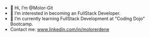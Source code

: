 - 👋 Hi, I’m @Molor-Git
- 👀 I’m interested in becoming an FullStack Developer.
- 🌱 I’m currently learning FullStack Development at "Coding Dojo" Bootcamp.
-  Contact me: www.linkedin.com/in/molorerdene
<!-- - 💞️ I’m looking to collaborate on ... -->
<!-- - 📫 How to reach me ... -->

<!---
Molor-Git/Molor-Git is a ✨ special ✨ repository because its `README.md` (this file) appears on your GitHub profile.
You can click the Preview link to take a look at your changes.
--->
